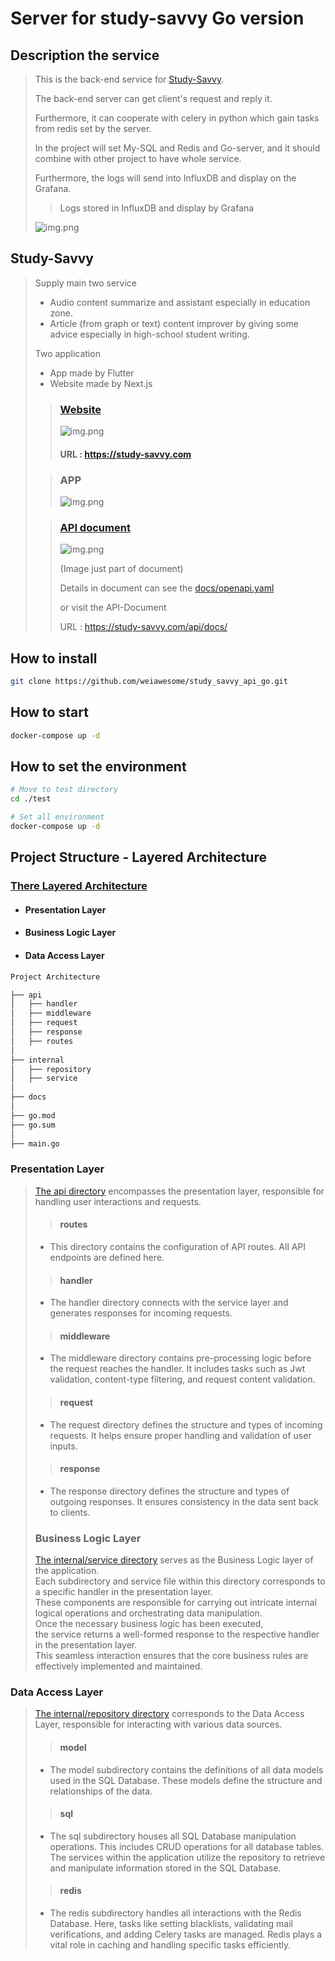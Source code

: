# Server for study-savvy Go version

## Description the service

> This is the back-end service for [Study-Savvy](#Study-Savvy).
> 
> The back-end server can get client's request and reply it.
> 
> Furthermore, it can cooperate with celery in python which gain tasks from redis set by the server.
> 
> In the project will set My-SQL and Redis and Go-server, and it should combine with other project to have whole service.
> 
> Furthermore, the logs will send into InfluxDB and display on the Grafana.
> > Logs stored in InfluxDB and display by Grafana
> 
> ![img.png](resource/logs.png)

 

## Study-Savvy
> Supply main two service
> * Audio content summarize and assistant especially in education zone.
> * Article (from graph or text) content improver by giving some advice especially in high-school student writing.
> 
> Two application
> * App made by Flutter
> * Website made by Next.js
> 
> > ### [Website](https://study-savvy.com)
> > ![img.png](resource/website.png)
> >
> > #### URL : https://study-savvy.com
>
> > ### APP
> > ![img.png](resource/app.png)
> 
> > ### [API document](https://study-savvy.com/api/docs/)
> > ![img.png](resource/apidocs.png)
> >
> > (Image just part of document) 
> > 
> > Details in document can see the [docs/openapi.yaml](./docs/openapi.yaml)
> >
> > or visit the API-Document 
> > 
> > URL : https://study-savvy.com/api/docs/

## How to install
```bash
git clone https://github.com/weiawesome/study_savvy_api_go.git
```
## How to start
```bash
docker-compose up -d
```
## How to set the environment
```bash
# Move to test directory
cd ./test

# Set all environment
docker-compose up -d
```


## Project Structure - Layered Architecture
### [There Layered Architecture](https://en.wikipedia.org/wiki/Multitier_architecture#Three-tier_architecture)
- #### Presentation Layer
- #### Business Logic Layer
- #### Data Access Layer

```markdown
Project Architecture

├── api
│   ├── handler
│   ├── middleware
│   ├── request
│   ├── response
│   ├── routes
│
├── internal
│   ├── repository
│   ├── service
│
├── docs
│
├── go.mod
├── go.sum
│
├── main.go
```

### Presentation Layer
> [The api directory](./api) encompasses the presentation layer, responsible for handling user interactions and requests.
> > #### routes
> * This directory contains the configuration of API routes. All API endpoints are defined here.
>
> > #### handler
> * The handler directory connects with the service layer and generates responses for incoming requests.
>
> > #### middleware
> * The middleware directory contains pre-processing logic before the request reaches the handler. It includes tasks such as Jwt validation, content-type filtering, and request content validation.
>
> > #### request
> * The request directory defines the structure and types of incoming requests. It helps ensure proper handling and validation of user inputs.
>
> > #### response
> * The response directory defines the structure and types of outgoing responses. It ensures consistency in the data sent back to clients.
> ### Business Logic Layer
> [The internal/service directory](./internal/service) serves as the Business Logic layer of the application.</br>
> Each subdirectory and service file within this directory corresponds to a specific handler in the presentation layer.</br> 
> These components are responsible for carrying out intricate internal logical operations and orchestrating data manipulation.</br>
> Once the necessary business logic has been executed, </br>
> the service returns a well-formed response to the respective handler in the presentation layer.</br>
> This seamless interaction ensures that the core business rules are effectively implemented and maintained.

### Data Access Layer
> [The internal/repository directory](./internal/repository) corresponds to the Data Access Layer, responsible for interacting with various data sources.
> > #### model
> * The model subdirectory contains the definitions of all data models used in the SQL Database. These models define the structure and relationships of the data.
> 
> > #### sql
> * The sql subdirectory houses all SQL Database manipulation operations. This includes CRUD operations for all database tables. The services within the application utilize the repository to retrieve and manipulate information stored in the SQL Database.
> 
> > #### redis
> * The redis subdirectory handles all interactions with the Redis Database. Here, tasks like setting blacklists, validating mail verifications, and adding Celery tasks are managed. Redis plays a vital role in caching and handling specific tasks efficiently. 